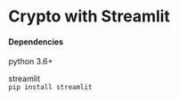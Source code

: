 # Crypto with Streamlit


#### Dependencies
python 3.6+
  
  
streamlit  
  `pip install streamlit`
